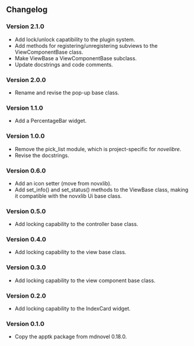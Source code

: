 ## Changelog

### Version 2.1.0

- Add lock/unlock capatibility to the plugin system.
- Add methods for registering/unregistering subviews to the ViewComponentBase class.
- Make ViewBase a ViewComponentBase subclass.
- Update docstrings and code comments.

### Version 2.0.0

- Rename and revise the pop-up base class.

### Version 1.1.0

- Add a PercentageBar widget.

### Version 1.0.0

- Remove the pick_list module, which is project-specific for *novelibre*. 
- Revise the docstrings.

### Version 0.6.0

- Add an icon setter (move from novxlib).
- Add set_info() and set_status() methods to the ViewBase class, making it compatible with the novxlib Ui base class.

### Version 0.5.0

- Add locking capability to the controller base class.

### Version 0.4.0

- Add locking capability to the view base class.

### Version 0.3.0

- Add locking capability to the view component base class.

### Version 0.2.0

- Add locking capability to the IndexCard widget.

### Version 0.1.0

- Copy the apptk package from mdnovel 0.18.0.



